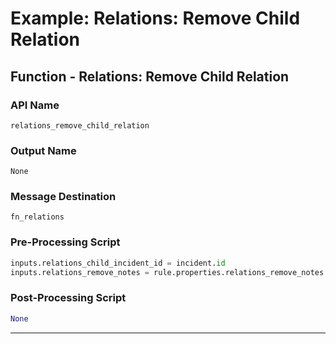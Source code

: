<!--
    DO NOT MANUALLY EDIT THIS FILE
    THIS FILE IS AUTOMATICALLY GENERATED WITH resilient-sdk codegen
    Generated with resilient-sdk v49.1.51
-->

# Example: Relations: Remove Child Relation

## Function - Relations: Remove Child Relation

### API Name
`relations_remove_child_relation`

### Output Name
`None`

### Message Destination
`fn_relations`

### Pre-Processing Script
```python
inputs.relations_child_incident_id = incident.id
inputs.relations_remove_notes = rule.properties.relations_remove_notes

```

### Post-Processing Script
```python
None
```

---

